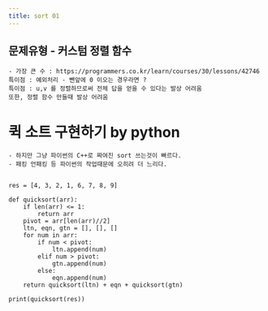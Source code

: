 ```yaml
---
title: sort 01
---
```


## 문제유형 - 커스텀 정렬 함수

    - 가장 큰 수 : https://programmers.co.kr/learn/courses/30/lessons/42746
    특이점 : 예외처리 - 뺀앞에 0 이오는 경우라면 ?
    특이점 : u,v 를 정렬하므로써 전체 답을 얻을 수 있다는 발상 어려움
    또한, 정렬 함수 만들때 발상 어려움

# 퀵 소트 구현하기 by python

    - 하지만 그냥 파이썬의 C++로 짜여진 sort 쓰는것이 빠르다.
    - 패킹 언패킹 등 파이썬의 작업때문에 오히려 더 느리다.

```

res = [4, 3, 2, 1, 6, 7, 8, 9]

def quicksort(arr):
    if len(arr) <= 1:
        return arr
    pivot = arr[len(arr)//2]
    ltn, eqn, gtn = [], [], []
    for num in arr:
        if num < pivot:
            ltn.append(num)
        elif num > pivot:
            gtn.append(num)
        else:
            eqn.append(num)
    return quicksort(ltn) + eqn + quicksort(gtn)

print(quicksort(res))

```
